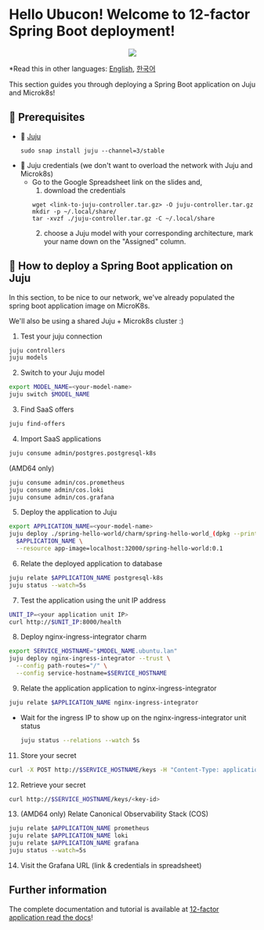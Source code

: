 # Hello Ubucon! Welcome to 12-factor Spring Boot deployment!

<p align="center">
    <img src="https://res.cloudinary.com/canonical/image/fetch/f_auto,q_auto,fl_sanitize,w_450,h_366/https://assets.ubuntu.com/v1/8e1d3bf5-juju-hero-juju.is.svg">
</p>

\*Read this in other languages: [English](README.md), [한국어](README.ko.md)

This section guides you through deploying a Spring Boot application on Juju and Microk8s!

## 📝 Prerequisites

- 🔮 [Juju](https://juju.is/)
  ```
  sudo snap install juju --channel=3/stable
  ```
- 🔑 Juju credentials (we don't want to overload the network with Juju and Microk8s)
  - Go to the Google Spreadsheet link on the slides and,
    1. download the credentials
    ```
    wget <link-to-juju-controller.tar.gz> -O juju-controller.tar.gz
    mkdir -p ~/.local/share/
    tar -xvzf ./juju-controller.tar.gz -C ~/.local/share
    ```
    2. choose a Juju model with your corresponding architecture, mark your name down on the "Assigned" column.

## 🚀 How to deploy a Spring Boot application on Juju

In this section, to be nice to our network, we've already populated the spring boot application image
on MicroK8s.

We'll also be using a shared Juju + Microk8s cluster :)

1. Test your juju connection

```bash
juju controllers
juju models
```

2. Switch to your Juju model

```bash
export MODEL_NAME=<your-model-name>
juju switch $MODEL_NAME
```

3. Find SaaS offers

```bash
juju find-offers
```

4. Import SaaS applications

```bash
juju consume admin/postgres.postgresql-k8s
```

(AMD64 only)

```bash
juju consume admin/cos.prometheus
juju consume admin/cos.loki
juju consume admin/cos.grafana
```

5. Deploy the application to Juju

```bash
export APPLICATION_NAME=<your-model-name>
juju deploy ./spring-hello-world/charm/spring-hello-world_(dpkg --print-architecture).charm \
  $APPLICATION_NAME \
  --resource app-image=localhost:32000/spring-hello-world:0.1
```

6. Relate the deployed application to database

```bash
juju relate $APPLICATION_NAME postgresql-k8s
juju status --watch=5s
```

7. Test the application using the unit IP address

```bash
UNIT_IP=<your application unit IP>
curl http://$UNIT_IP:8000/health
```

8. Deploy nginx-ingress-integrator charm

```bash
export SERVICE_HOSTNAME="$MODEL_NAME.ubuntu.lan"
juju deploy nginx-ingress-integrator --trust \
  --config path-routes="/" \
  --config service-hostname=$SERVICE_HOSTNAME
```

9. Relate the application application to nginx-ingress-integrator

```bash
juju relate $APPLICATION_NAME nginx-ingress-integrator
```

  - Wait for the ingress IP to show up on the nginx-ingress-integrator unit status

    ```bash
    juju status --relations --watch 5s
    ```

11. Store your secret

```bash
curl -X POST http://$SERVICE_HOSTNAME/keys -H "Content-Type: application/json" --data '{"value": "I like mint flavored ice-cream and pizza with pineapples"}' -Lkv
```

12. Retrieve your secret

```bash
curl http://$SERVICE_HOSTNAME/keys/<key-id>
```

13. (AMD64 only) Relate Canonical Observability Stack (COS)

```bash
juju relate $APPLICATION_NAME prometheus
juju relate $APPLICATION_NAME loki
juju relate $APPLICATION_NAME grafana
juju status --watch=5s
```

14. Visit the Grafana URL (link & credentials in spreadsheet)

## Further information

The complete documentation and tutorial is available at [12-factor application read the docs](https://canonical-12-factor-app-support.readthedocs-hosted.com/latest/tutorial/)!
